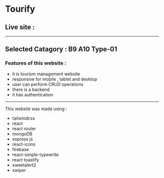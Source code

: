 # Tourify
## Live site : 
---

## Selected Catagory : B9 A10 Type-01 


### Features of this website  : 

- it is tourism management website 
- responsive for mobile , tablet and desktop
- user can perform CRUD  operations
- there is a backend 
- it has authentication

---
This website was made using :

- tailwindcss
- react
- react router
- mongoDB
- express js 
- react-icons
- firebase 
- react-simple-typewrite
- react toastify
- sweetalert2
- swiper